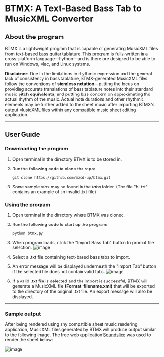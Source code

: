 # BTMX: A Text-Based Bass Tab to MusicXML Converter

## About the program

BTMX is a lightweight program that is capable of generating MusicXML files from text-based bass guitar tablature. This program is fully-written in a cross-platform language—Python—and is therefore designed to be able to run on Windows, Mac, and Linux systems.

**Disclaimer:** Due to the limitations in rhythmic expression and the general lack of consistency in bass tablature, BTMX-generated MusicXML files follow the conventions of **stemless notation**—putting the focus on providing accurate translations of bass tablature notes into their standard music **pitch equivalents**, and putting less concern on approximating the actual rhythm of the music. Actual note durations and other rhythmic elements may be further added to the sheet music after importing BTMX's output MusicXML files within any compatible music sheet editing application.

---

## User Guide

### Downloading the program

1.  Open terminal in the directory BTMX is to be stored in.
2.  Run the following code to clone the repo:

    ```
    git clone https://github.com/mzod-up/btmx.git
    ```

3.  Some sample tabs may be found in the _tabs_ folder. (The file "hi.txt" contains an example of an invalid .txt file)

### Using the program

1. Open terminal in the directory where BTMX was cloned.
2. Run the following code to start up the program:

   ```
   python btmx.py
   ```

3. When program loads, click the "Import Bass Tab" button to prompt file selection.
![image](https://github.com/mzod-up/btmx/assets/91300690/67c37150-5049-4057-911a-2765e7509e18)
4. Select a .txt file containing text-based bass tabs to import.
5. An error message will be displayed underneath the "Import Tab" button if the selected file does not contain valid tabs.
![image](https://github.com/mzod-up/btmx/assets/91300690/730b6e10-6dcc-4f50-8853-7858c9f15d01)
6. If a valid .txt file is selected and the import is successful, BTMX will generate a MusicXML file **(Format: filename.xml)** that will be exported to the directory of the original .txt file. An export message will also be displayed.

---

### Sample output

After being rendered using any compatible sheet music rendering application, MusicXML files generated by BTMX will produce output similar to the following image. The free web application [Soundslice](https://www.soundslice.com) was used to render the sheet below:


![image](https://github.com/mzod-up/btmx/assets/91300690/8320ffde-ba3b-4e0f-82c4-1f9e8c8d945d)
